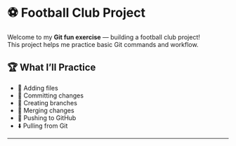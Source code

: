 ﻿# ⚽ Football Club Project

Welcome to my **Git fun exercise** — building a football club project!  
This project helps me practice basic Git commands and workflow.

## 🏆 What I’ll Practice
- 📝 Adding files  
- 💾 Committing changes  
- 🌿 Creating branches  
- 🔀 Merging changes  
- 🚀 Pushing to GitHub  
- ⬇️ Pulling from Git  

---

